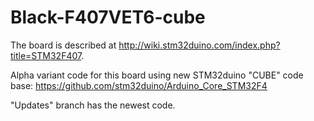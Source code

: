 # Black-F407VET6-cube

The board is described at http://wiki.stm32duino.com/index.php?title=STM32F407.

Alpha variant code for this board using new STM32duino "CUBE" code base: https://github.com/stm32duino/Arduino_Core_STM32F4

"Updates" branch has the newest code.


